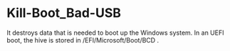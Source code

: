 # Kill-Boot_Bad-USB
It destroys data that is needed to boot up the Windows system. In an UEFI boot, the hive is stored in /EFI/Microsoft/Boot/BCD .

